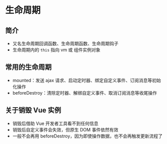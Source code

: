 # 生命周期

## 简介

- 又名生命周期回调函数、生命周期函数、生命周期钩子
- 生命周期内的 `this` 指向 vm 或 组件实例对象

## 常用的生命周期

- mounted：发送 ajax 请求、启动定时器、绑定自定义事件、订阅消息等初始化操作
- beforeDestroy：清除定时器、解绑自定义事件、取消订阅消息等收尾操作

## 关于销毁 Vue 实例

- 销毁后借助 Vue 开发者工具看不到任何信息
- 销毁后自定义事件会失效，但原生 DOM 事件依然有效
- 一般不会再用 beforeDestroy，因为即使操作数据，也不会再触发更新流程了

<n-image src="./../../../assets/vue/PLC.png" />
